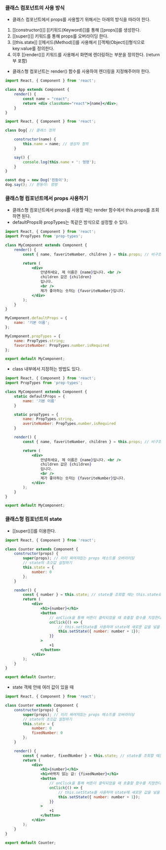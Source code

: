 

### 클래스 컴포넌트의 사용 방식
- 클래스 컴포넌트에서 props를 사용할기 위해서는 아래의 방식을 따라야 한다.
1. [[constructor()]] [[키워드(Keyword)]]를 통해 [[props]]를 생성한다. 
2. [[super()]] 키워드를 통해 props를 오버라이딩 한다.
3. [[this.state]] [[메서드(Method)]]를 사용해서 [[객체(Object)]]형식으로 key:value를 정의한다.
4. 이후 [[render()]] 키워드를 사용해서 화면에 렌더링하는 부분을 정의한다. (return 부 포함)

- 클래스형 컴포넌트는 render() 함수를 사용하여 렌더링을 지정해주어야 한다.
```jsx
import React, { Component } from 'react';

class App extends Component {
	render() {
		const name = "react";
		return <div className="react">{name}</div>;
	}
}
```



```jsx
import React, { Component } from 'react';

class Dog{ // 클래스 정의

	constructor(name) {
		this.name = name; // 생성자 정의
	}

	say() {
		console.log(this.name + ': 멍멍');
	}
}

const dog = new Dog('흰둥이');
dog.say(); // 흰둥이: 멍멍

```

### 클래스형 컴포넌트에서 props 사용하기
- 클래스형 컴포넌트에서 props를 사용할 때는 render 함수에서 this.props를 조회하면 된다.
- defaultProps와 propTypes는 똑같은 방식으로 설정할 수 있다.

```jsx
import React, { Component } from 'react';
import PropTypes from 'prop-types';

class MyComponent extends Component {
	render() {
		const { name, faveriteNumber, children } = this.props; // 비구조화 할당

		return (
			<div>
				안녕하세요, 제 이름은 {name}입니다. <br />
				children 값은 {children}
				입니다.
				<br />
				제가 좋아하는 숫자는 {favoriteNumber}입니다.
			</div>
		);
	}
}

MyComponent.defaultProps = {
	name: '기본 이름';
};

MyComponent.propTypes = {
	name: PropTypes.string;
	favoriteNumber: PropTypes.number.isRequired
};

export default MyComponent;
```

- class 내부에서 지정하는 방법도 있다.
```jsx
import React, { Component } from 'react';
import PropTypes from 'prop-types';

class MyComponent extends Component {
	static defaultProps = {
		name: '기본 이름'
	}

	static propTypes = {
		name: PropTypes.string,
		averiteNumber: PropTypes.number.isRequired
	}

	render() {
		const { name, faveriteNumber, children } = this.props; // 비구조화 할당

		return (
			<div>
				안녕하세요, 제 이름은 {name}입니다. <br />
				children 값은 {children}
				입니다.
				<br />
				제가 좋아하는 숫자는 {favoriteNumber}입니다.
			</div>
		);
	}
}

export default MyComponent;
```

### 클래스형 컴포넌트의 state
- [[super()]]를 이용한다.

```jsx
import React, { Component } from 'react';

class Counter extends Component {
	constructor(props) {
		super(props); // 미리 짜여져있는 props 메소드를 오버라이딩
		// state의 초깃값 설정하기
		this.state = {
			number: 0
		};
	}

	render() {
		const { number } = this.state; // state를 조회할 때는 this.state로 조회한다.
		return (
			<div>
				<h1>{number}</h1>
				<button 
					// onClick을 통해 버튼이 클릭되었을 때 호출할 함수를 지정한다.
					onClick{() => {
						// this.setState를 사용하여 state에 새로운 값을 넣을 수 있다.
						this.setState({ number: number + 1});
					}}
				>
					+1
				</button>
			</div>
		);
	}
}

export default Counter;
```

- state 객체 안에 여러 값이 있을 때
```jsx
import React, { Component } from 'react';

class Counter extends Component {
	constructor(props) {
		super(props); // 미리 짜여져있는 props 메소드를 오버라이딩
		// state의 초깃값 설정하기
		this.state = {
			number: 0
			fixedNumber: 0
		};
	}

	render() {
		const { number, fixedNumber } = this.state; // state를 조회할 때는 this.state로 조회한다.
		return (
			<div>
				<h1>{number}</h1>
				<h1>바뀌지 않는 값: {fixedNumber}</h1>
				<button 
					// onClick을 통해 버튼이 클릭되었을 때 호출할 함수를 지정한다.
					onClick{() => {
						// this.setState를 사용하여 state에 새로운 값을 넣을 수 있다.
						this.setState({ number: number + 1});
					}}
				>
					+1
				</button>
			</div>
		);
	}
}

export default Counter;
```